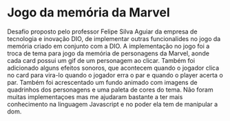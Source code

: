 # Jogo da memória da Marvel
Desafio proposto pelo professor Felipe Silva Aguiar da empresa de tecnologia e inovação DIO, de implementar outras funcionalides no jogo da memória criado em conjunto com a DIO.
A implementação no jogo foi a troca de tema para jogo da memória de personagens da Marvel, aonde cada card possui um gif de um personagem ao clicar. Também foi adicionado alguns efeitos sonoros, que acontecem quando o jogador clica no card para vira-lo quando o jogador erra o par e quando o player acerta o par. Também foi acrescentado um fundo animado com imagens de quadrinhos dos personagens e uma paleta de cores do tema. Não foram muitas implementaçoes mas me ajudaram bastante a ter mais conhecimento na linguagem Javascript e no poder ela tem de manipular a dom.